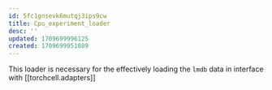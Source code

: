 ```yaml
---
id: 5fc1gnsevk6mutqj3ips9cw
title: Cpu_experiment_loader
desc: ''
updated: 1709699996125
created: 1709699951089
---
```

This loader is necessary for the effectively loading the `lmdb` data in interface with [[torchcell.adapters]]
